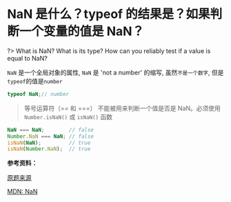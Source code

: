 # NaN 是什么？typeof 的结果是？如果判断一个变量的值是 NaN？

?> What is NaN? What is its type? How can you reliably test if a value is equal to NaN?

`NaN` 是一个全局对象的属性, `NaN` 是 'not a number' 的缩写, 虽然`不是一个数字`, 但是`typeof`的值是`number`

```js
typeof NaN;// number
```

> 等号运算符（== 和 ===） 不能被用来判断一个值是否是 NaN。必须使用 `Number.isNaN()` 或 `isNaN()` 函数

```js
NaN === NaN;        // false
Number.NaN === NaN; // false
isNaN(NaN);         // true
isNaN(Number.NaN);  // true
```

**参考资料：**

[原题来源](https://www.toptal.com/javascript/interview-questions)

[MDN: NaN](https://developer.mozilla.org/zh-CN/docs/Web/JavaScript/Reference/Global_Objects/NaN)